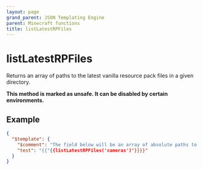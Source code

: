 ```yaml
---
layout: page
grand_parent: JSON Templating Engine
parent: Minecraft functions
title: listLatestRPFiles
---
```


# listLatestRPFiles

Returns an array of paths to the latest vanilla resource pack files in a given directory.

**This method is marked as unsafe. It can be disabled by certain environments.**

## Example

```json
{
  "$template": {
    "$comment": "The field below will be an array of absolute paths to latest camera files across all vanilla packs",
    "test": "{{"{{listLatestRPFiles('cameras')"}}}}"
  }
}
```
